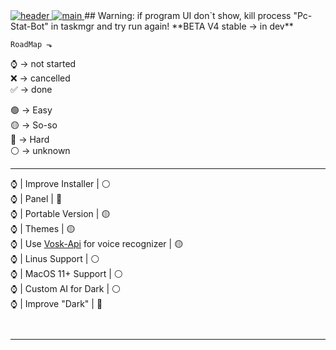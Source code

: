 


<a href="https://agzes.netlify.app/pc-stat-bot/" target="_blank">
   <img src="https://github.com/Agzes/Pc-Stat-Bot/assets/103037173/9cf32379-06c7-40bd-9d85-9ba0d5a144c2" alt="header"/>
</a>
<a href="https://github.com/Agzes/Pc-Stat-Bot/releases" target="_blank">
   <img src="https://github.com/user-attachments/assets/1f3b87b4-1081-4f39-ab59-f488ebb50e3c" alt="main"/>
</a>
## Warning: if program UI don`t show, kill process "Pc-Stat-Bot" in taskmgr and try run again! 
**BETA V4 stable -> in dev**


``` 
RoadMap ⬎
```
⌚ -> not started \
❌ -> cancelled \
✅ -> done 

🟢 -> Easy \
🟡 -> So-so \
🔴 -> Hard \
⚪ -> unknown 

---

⌚ | Improve Installer | ⚪ \
⌚ | Panel | 🔴 \
⌚ | Portable Version | 🟡 \
⌚ | Themes | 🟡 \
⌚ | Use [Vosk-Api](https://github.com/alphacep/vosk-api) for voice recognizer | 🟡 \
⌚ | Linus Support | ⚪ \
⌚ | MacOS 11+ Support | ⚪ \
⌚ | Custom AI for Dark | ⚪ \
⌚ | Improve "Dark" | 🔴 
```
 
```


---




